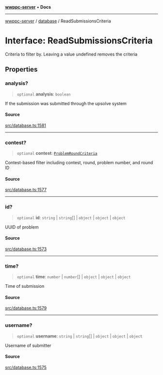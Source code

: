 [**wwppc-server**](../../README.md) • **Docs**

***

[wwppc-server](../../modules.md) / [database](../README.md) / ReadSubmissionsCriteria

# Interface: ReadSubmissionsCriteria

Criteria to filter by. Leaving a value undefined removes the criteria

## Properties

### analysis?

> `optional` **analysis**: `boolean`

If the submission was submitted through the upsolve system

#### Source

[src/database.ts:1581](https://github.com/WWPPC/WWPPC-server/blob/d36edcf5b3e9dc61bf375adab6f0ce8e98344d21/src/database.ts#L1581)

***

### contest?

> `optional` **contest**: [`ProblemRoundCriteria`](ProblemRoundCriteria.md)

Contest-based filter including contest, round, problem number, and round ID

#### Source

[src/database.ts:1577](https://github.com/WWPPC/WWPPC-server/blob/d36edcf5b3e9dc61bf375adab6f0ce8e98344d21/src/database.ts#L1577)

***

### id?

> `optional` **id**: `string` \| `string`[] \| `object` \| `object` \| `object`

UUID of problem

#### Source

[src/database.ts:1573](https://github.com/WWPPC/WWPPC-server/blob/d36edcf5b3e9dc61bf375adab6f0ce8e98344d21/src/database.ts#L1573)

***

### time?

> `optional` **time**: `number` \| `number`[] \| `object` \| `object` \| `object`

Time of submission

#### Source

[src/database.ts:1579](https://github.com/WWPPC/WWPPC-server/blob/d36edcf5b3e9dc61bf375adab6f0ce8e98344d21/src/database.ts#L1579)

***

### username?

> `optional` **username**: `string` \| `string`[] \| `object` \| `object` \| `object`

Username of submitter

#### Source

[src/database.ts:1575](https://github.com/WWPPC/WWPPC-server/blob/d36edcf5b3e9dc61bf375adab6f0ce8e98344d21/src/database.ts#L1575)
